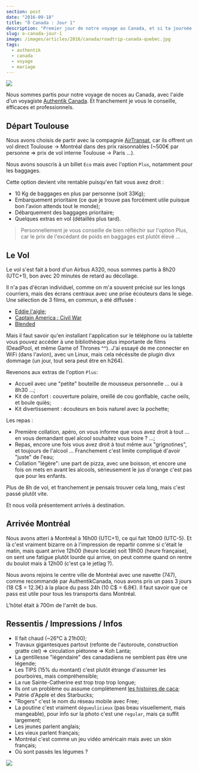 ```yaml
---
section: post
date: "2016-09-18"
title: "Ô Canada : Jour 1"
description: "Premier jour de notre voyage au Canada, et si ta journée durait 6h de plus !"
slug: o-canada-jour-1
image: /images/articles/2016/canada/roadtrip-canada-quebec.jpg
tags:
  - authentik
  - canada
  - voyage
  - mariage
---
```


![](/images/articles/2016/canada/roadtrip-canada-quebec.jpg)

Nous sommes partis pour notre voyage de noces au Canada, avec l'aide d'un voyagiste [Authentik Canada](http://www.authentikcanada.com). Et franchement je vous le conseille, éfficaces et professionnels.

## Départ Toulouse

Nous avons choisis de partir avec la compagnie [AirTransat](http://www.authentikcanada.com), car ils offrent un vol direct Toulouse -> Montréal dans des prix raisonnables (~500€ par personne => prix de vol interne Toulouse -> Paris ...).

Nous avons souscris à un billet `Eco` mais avec l'option `Plus`, notamment pour les baggages.

Cette option devient vite rentable puisqu'en fait vous avez droit :

  * 10 Kg de baggages en plus par personne (soit 33Kg);
  * Embarquement prioritaire (ce que je trouve pas forcément utile puisque bon l'avion attends tout le monde);
  * Débarquement des baggages prioritaire;
  * Quelques extras en vol (détaillés plus tard).

> Personnellement je vous conseille de bien réfléchir sur l'option Plus, car le prix de l'excédant de poids en baggages est plutôt élevé ...

## Le Vol

Le vol s'est fait à bord d'un Airbus A320, nous sommes partis à 8h20 (UTC+1), bon avec 20 minutes de retard au décollage.

Il n'a pas d'écran individuel, comme on m'a souvent précisé sur les longs courriers, mais des écrans centraux avec une prise écouteurs dans le siège.
Une sélection de 3 films, en commun, a été diffusée :

  * [Eddie l'aigle](http://www.imdb.com/title/tt1083452/);
  * [Captain America : Civil War](http://www.imdb.com/title/tt3498820/)
  * [Blended](http://www.imdb.com/title/tt1086772/)

Mais il faut savoir qu'en installant l'application sur le téléphone ou la tablette vous pouvez accéder à une bibliothèque plus importante de films (DeadPool, et même Game of Thrones ^^).
J'ai essayé de me connecter en WiFi (dans l'avion), avec un Linux, mais cela nécéssite de plugin divx dommage
(un jour, tout sera peut être en h264).

Revenons aux extras de l'option `Plus`:

  * Accueil avec une "petite" bouteille de mousseux personnelle ... oui à 8h30 ...;
  * Kit de confort : couverture polaire, oreillé de cou gonflable, cache oeils, et boule quiès;
  * Kit divertissement : écouteurs en bois naturel avec la pochette;

Les repas :

  * Première collation, apéro, on vous informe que vous avez droit à tout ... en vous demandant quel alcool souhaitez vous boire ? ...;
  * Repas, encore une fois vous avez droit à tout même aux "grignotines", et toujours de l'alcool ... Franchement c'est limite compliqué d'avoir "juste" de l'eau;
  * Collation "légère": une part de pizza, avec une boisson, et encore une fois
  on mets en avant les alcools, sérieusement le jus d'orange c'est pas que pour les enfants.

Plus de 8h de vol, et franchement je pensais trouver cela long, mais c'est passé plutôt vite.

Et nous voilà présentement arrivés à destination.

## Arrivée Montréal

Nous avons atteri à Montréal à 16h00 (UTC+1), ce qui fait 10h00 (UTC-5). Et là
c'est vraiment bizarre on à l'impression de repartir comme si c'était le matin,
mais quant arrive 12h00 (heure locale) soit 19h00 (heure française), on sent une
fatigue plutôt lourde qui arrive, on peut comme quand on rentre du boulot mais
à 12h00 (c'est ça le jetlag ?).

Nous avons rejoins le centre ville de Montréal avec une navette (747), comme
recommandé par AuthentikCanada, nous avons pris un pass 3 jours (18 C$ = 12.3€)
à la place du pass 24h (10 C$ = 6.8€).
Il faut savoir que ce pass est utile pour tous les transports dans Montréal.

L'hôtel était à 700m de l'arrêt de bus.

## Ressentis / Impressions / Infos

  * Il fait chaud (~26°C à 21h00);
  * Travaux gigantesques partout (refonte de l'autoroute, construction gratte ciel) => circulation piétonne => Koh Lanta;
  * La gentillesse "légendaire" des canadadiens ne semblent pas être une légende;
  * Les TIPS (15% du montant) c'est plutôt étrange d'assumer les pourboires, mais compréhensible;
  * La rue Sainte-Catherine est trop trop trop longue;
  * Ils ont un problème ou assume complètement [les histoires de caca](http://calendrier.espacepourlavie.ca/histoires-de-crottes);
  * Patrie d'Apple et des Starbucks;
  * "Rogers" c'est le nom du réseau mobile avec Free;
  * La poutine c'est vraiment `dégueulicieux` (pas beau visuellement, mais mangeable), pour info sur la photo c'est une `regular`, mais ça suffit largement;
  * Les jeunes parlent anglais;
  * Les vieux parlent français;
  * Montréal c'est comme un jeu vidéo américain mais avec un skin français;
  * Où sont passés les légumes ?

  ![](/images/articles/2016/canada/poutine.jpg)
